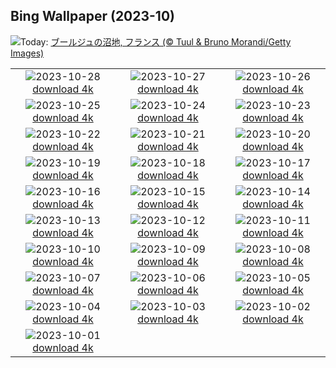 ## Bing Wallpaper (2023-10)
![](https://www.bing.com/th?id=OHR.BourgesMarsh_JA-JP4265679422_UHD.jpg&w=1000)Today: [ブールジュの沼地, フランス (© Tuul & Bruno Morandi/Getty Images)](https://www.bing.com/th?id=OHR.BourgesMarsh_JA-JP4265679422_UHD.jpg)

|      |      |      |
| :----: | :----: | :----: |
|![](https://www.bing.com/th?id=OHR.FiveWinds_JA-JP4074287650_UHD.jpg&pid=hp&w=384&h=216&rs=1&c=4)2023-10-28 [download 4k](https://www.bing.com/th?id=OHR.FiveWinds_JA-JP4074287650_UHD.jpg)|![](https://www.bing.com/th?id=OHR.OldBridgeSkye_JA-JP3696006091_UHD.jpg&pid=hp&w=384&h=216&rs=1&c=4)2023-10-27 [download 4k](https://www.bing.com/th?id=OHR.OldBridgeSkye_JA-JP3696006091_UHD.jpg)|![](https://www.bing.com/th?id=OHR.ViennaAutumn_JA-JP3547270203_UHD.jpg&pid=hp&w=384&h=216&rs=1&c=4)2023-10-26 [download 4k](https://www.bing.com/th?id=OHR.ViennaAutumn_JA-JP3547270203_UHD.jpg)|
|![](https://www.bing.com/th?id=OHR.GrandStaircase_JA-JP3373019337_UHD.jpg&pid=hp&w=384&h=216&rs=1&c=4)2023-10-25 [download 4k](https://www.bing.com/th?id=OHR.GrandStaircase_JA-JP3373019337_UHD.jpg)|![](https://www.bing.com/th?id=OHR.FuzerCastle_JA-JP2974614535_UHD.jpg&pid=hp&w=384&h=216&rs=1&c=4)2023-10-24 [download 4k](https://www.bing.com/th?id=OHR.FuzerCastle_JA-JP2974614535_UHD.jpg)|![](https://www.bing.com/th?id=OHR.PoconosMaze_JA-JP2722442659_UHD.jpg&pid=hp&w=384&h=216&rs=1&c=4)2023-10-23 [download 4k](https://www.bing.com/th?id=OHR.PoconosMaze_JA-JP2722442659_UHD.jpg)|
|![](https://www.bing.com/th?id=OHR.JidaiMatsuri2023_JA-JP2436746215_UHD.jpg&pid=hp&w=384&h=216&rs=1&c=4)2023-10-22 [download 4k](https://www.bing.com/th?id=OHR.JidaiMatsuri2023_JA-JP2436746215_UHD.jpg)|![](https://www.bing.com/th?id=OHR.PersepolisRelief_JA-JP2088549399_UHD.jpg&pid=hp&w=384&h=216&rs=1&c=4)2023-10-21 [download 4k](https://www.bing.com/th?id=OHR.PersepolisRelief_JA-JP2088549399_UHD.jpg)|![](https://www.bing.com/th?id=OHR.PygmySloth_JA-JP1472166927_UHD.jpg&pid=hp&w=384&h=216&rs=1&c=4)2023-10-20 [download 4k](https://www.bing.com/th?id=OHR.PygmySloth_JA-JP1472166927_UHD.jpg)|
|![](https://www.bing.com/th?id=OHR.WaterLilyVietnam_JA-JP8591177657_UHD.jpg&pid=hp&w=384&h=216&rs=1&c=4)2023-10-19 [download 4k](https://www.bing.com/th?id=OHR.WaterLilyVietnam_JA-JP8591177657_UHD.jpg)|![](https://www.bing.com/th?id=OHR.KodiakAlaska_JA-JP8382026046_UHD.jpg&pid=hp&w=384&h=216&rs=1&c=4)2023-10-18 [download 4k](https://www.bing.com/th?id=OHR.KodiakAlaska_JA-JP8382026046_UHD.jpg)|![](https://www.bing.com/th?id=OHR.SpreadsheetDay_JA-JP8161682030_UHD.jpg&pid=hp&w=384&h=216&rs=1&c=4)2023-10-17 [download 4k](https://www.bing.com/th?id=OHR.SpreadsheetDay_JA-JP8161682030_UHD.jpg)|
|![](https://www.bing.com/th?id=OHR.GoldenEnchantments_JA-JP7939818582_UHD.jpg&pid=hp&w=384&h=216&rs=1&c=4)2023-10-16 [download 4k](https://www.bing.com/th?id=OHR.GoldenEnchantments_JA-JP7939818582_UHD.jpg)|![](https://www.bing.com/th?id=OHR.RingEclipse_JA-JP9257563062_UHD.jpg&pid=hp&w=384&h=216&rs=1&c=4)2023-10-15 [download 4k](https://www.bing.com/th?id=OHR.RingEclipse_JA-JP9257563062_UHD.jpg)|![](https://www.bing.com/th?id=OHR.RailwayDay2023_JA-JP6915793143_UHD.jpg&pid=hp&w=384&h=216&rs=1&c=4)2023-10-14 [download 4k](https://www.bing.com/th?id=OHR.RailwayDay2023_JA-JP6915793143_UHD.jpg)|
|![](https://www.bing.com/th?id=OHR.ViesteItaly_JA-JP5299332790_UHD.jpg&pid=hp&w=384&h=216&rs=1&c=4)2023-10-13 [download 4k](https://www.bing.com/th?id=OHR.ViesteItaly_JA-JP5299332790_UHD.jpg)|![](https://www.bing.com/th?id=OHR.AutumnHedgehog_JA-JP5112338279_UHD.jpg&pid=hp&w=384&h=216&rs=1&c=4)2023-10-12 [download 4k](https://www.bing.com/th?id=OHR.AutumnHedgehog_JA-JP5112338279_UHD.jpg)|![](https://www.bing.com/th?id=OHR.JohnDayFossil_JA-JP4939984855_UHD.jpg&pid=hp&w=384&h=216&rs=1&c=4)2023-10-11 [download 4k](https://www.bing.com/th?id=OHR.JohnDayFossil_JA-JP4939984855_UHD.jpg)|
|![](https://www.bing.com/th?id=OHR.SoprisSunrise_JA-JP4661289505_UHD.jpg&pid=hp&w=384&h=216&rs=1&c=4)2023-10-10 [download 4k](https://www.bing.com/th?id=OHR.SoprisSunrise_JA-JP4661289505_UHD.jpg)|![](https://www.bing.com/th?id=OHR.FremontPetroglyph_JA-JP4463942591_UHD.jpg&pid=hp&w=384&h=216&rs=1&c=4)2023-10-09 [download 4k](https://www.bing.com/th?id=OHR.FremontPetroglyph_JA-JP4463942591_UHD.jpg)|![](https://www.bing.com/th?id=OHR.Hanlu2023_JA-JP9061398422_UHD.jpg&pid=hp&w=384&h=216&rs=1&c=4)2023-10-08 [download 4k](https://www.bing.com/th?id=OHR.Hanlu2023_JA-JP9061398422_UHD.jpg)|
|![](https://www.bing.com/th?id=OHR.GrizzlyFalls_JA-JP3634717781_UHD.jpg&pid=hp&w=384&h=216&rs=1&c=4)2023-10-07 [download 4k](https://www.bing.com/th?id=OHR.GrizzlyFalls_JA-JP3634717781_UHD.jpg)|![](https://www.bing.com/th?id=OHR.TaughannockFalls_JA-JP2595507863_UHD.jpg&pid=hp&w=384&h=216&rs=1&c=4)2023-10-06 [download 4k](https://www.bing.com/th?id=OHR.TaughannockFalls_JA-JP2595507863_UHD.jpg)|![](https://www.bing.com/th?id=OHR.GentooJump_JA-JP8308957970_UHD.jpg&pid=hp&w=384&h=216&rs=1&c=4)2023-10-05 [download 4k](https://www.bing.com/th?id=OHR.GentooJump_JA-JP8308957970_UHD.jpg)|
|![](https://www.bing.com/th?id=OHR.TarantulaNebula_JA-JP8062980549_UHD.jpg&pid=hp&w=384&h=216&rs=1&c=4)2023-10-04 [download 4k](https://www.bing.com/th?id=OHR.TarantulaNebula_JA-JP8062980549_UHD.jpg)|![](https://www.bing.com/th?id=OHR.WhitsundaySwirl_JA-JP7715335529_UHD.jpg&pid=hp&w=384&h=216&rs=1&c=4)2023-10-03 [download 4k](https://www.bing.com/th?id=OHR.WhitsundaySwirl_JA-JP7715335529_UHD.jpg)|![](https://www.bing.com/th?id=OHR.VuittonFoundation_JA-JP7245155728_UHD.jpg&pid=hp&w=384&h=216&rs=1&c=4)2023-10-02 [download 4k](https://www.bing.com/th?id=OHR.VuittonFoundation_JA-JP7245155728_UHD.jpg)|
|![](https://www.bing.com/th?id=OHR.LakeBledSunrise_JA-JP6531539874_UHD.jpg&pid=hp&w=384&h=216&rs=1&c=4)2023-10-01 [download 4k](https://www.bing.com/th?id=OHR.LakeBledSunrise_JA-JP6531539874_UHD.jpg)|